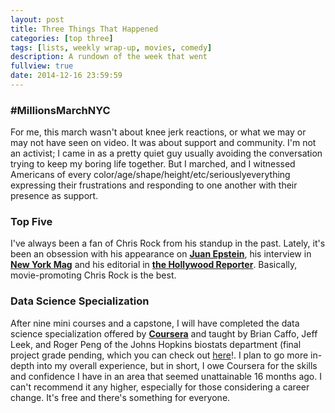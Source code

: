 ```yaml
---
layout: post
title: Three Things That Happened
categories: [top three]
tags: [lists, weekly wrap-up, movies, comedy]
description: A rundown of the week that went
fullview: true
date: 2014-12-16 23:59:59
---
```

 

### #MillionsMarchNYC
For me, this march wasn't about knee jerk reactions, or what we may or may not have seen on video. It was about support and community. I'm not an activist; I came in as a pretty quiet guy usually avoiding the conversation trying to keep my boring life together. But I marched, and I witnessed Americans of every color/age/shape/height/etc/seriouslyeverything expressing their frustrations and responding to one another with their presence as support.

### Top Five
I've always been a fan of Chris Rock from his standup in the past. Lately, it's been an obsession with his appearance on **[Juan Epstein](https://soundcloud.com/rosenbergradio/chris-rock-and-uestlove-on-a-majour-thanksgiving-juan-ep)**, his interview in **[New York Mag](http://www.vulture.com/2014/11/chris-rock-frank-rich-in-conversation.html)** and his editorial in **[the Hollywood Reporter](http://www.hollywoodreporter.com/news/chris-rock-talks-choke-holds-756864)**. Basically, movie-promoting Chris Rock is the best.

### Data Science Specialization
After nine mini courses and a capstone, I will have completed the data science specialization offered by **[Coursera](https://www.coursera.org/specialization/jhudatascience/1)** and taught by Brian Caffo, Jeff Leek, and Roger Peng of the Johns Hopkins biostats department (final project grade pending, which you can check out [here](andywon.shinyapps.io/text-predictor)!. I plan to go more in-depth into my overall experience, but in short, I owe Coursera for the skills and confidence I have in an area that seemed unattainable 16 months ago. I can't recommend it any higher, especially for those considering a career change. It's free and there's something for everyone.


